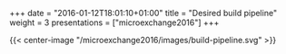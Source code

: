 +++
date = "2016-01-12T18:01:10+01:00"
title = "Desired build pipeline"
weight = 3
presentations = ["microexchange2016"]
+++

{{< center-image "/microexchange2016/images/build-pipeline.svg" >}}
